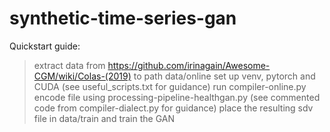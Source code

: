 # synthetic-time-series-gan
 
Quickstart guide:
> extract data from https://github.com/irinagain/Awesome-CGM/wiki/Colas-(2019) to path data/online
> set up venv, pytorch and CUDA (see useful_scripts.txt for guidance)
> run compiler-online.py
> encode file using processing-pipeline-healthgan.py
(see commented code from compiler-dialect.py for guidance)
> place the resulting sdv file in data/train and train the GAN